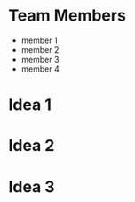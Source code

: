 # Team Members

* member 1
* member 2
* member 3
* member 4

# Idea 1
<add description>

# Idea 2
<add description>

# Idea 3
<add description>
